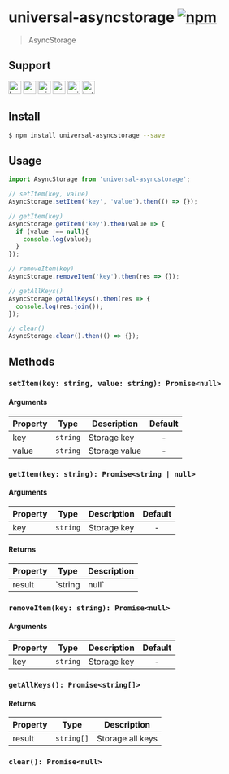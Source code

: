 # universal-asyncstorage [![npm](https://img.shields.io/npm/v/universal-asyncstorage.svg)](https://www.npmjs.com/package/universal-asyncstorage)

> AsyncStorage

## Support

<img alt="browser" src="https://gw.alicdn.com/tfs/TB1uYFobGSs3KVjSZPiXXcsiVXa-200-200.svg" width="25px" height="25px" /> <img alt="weex" src="https://gw.alicdn.com/tfs/TB1jM0ebMaH3KVjSZFjXXcFWpXa-200-200.svg" width="25px" height="25px" /> <img alt="miniApp" src="https://gw.alicdn.com/tfs/TB1bBpmbRCw3KVjSZFuXXcAOpXa-200-200.svg" width="25px" height="25px" /> <img alt="wechatMiniprogram" src="https://img.alicdn.com/tfs/TB1slcYdxv1gK0jSZFFXXb0sXXa-200-200.svg" width="25px" height="25px"> <img alt="quickApp" src="https://gw.alicdn.com/tfs/TB1MP7EwQT2gK0jSZPcXXcKkpXa-200-200.svg" width="25px" height="25px"> <img alt="bytedanceMicroApp" src="https://gw.alicdn.com/tfs/TB1jFtVzO_1gK0jSZFqXXcpaXXa-200-200.svg" width="25px" height="25px">

## Install

```bash
$ npm install universal-asyncstorage --save
```

## Usage

```js
import AsyncStorage from 'universal-asyncstorage';

// setItem(key, value)
AsyncStorage.setItem('key', 'value').then(() => {});

// getItem(key)
AsyncStorage.getItem('key').then(value => {
  if (value !== null){
    console.log(value);
  }
});

// removeItem(key)
AsyncStorage.removeItem('key').then(res => {});

// getAllKeys()
AsyncStorage.getAllKeys().then(res => {
  console.log(res.join());
});

// clear()
AsyncStorage.clear().then(() => {});
```

## Methods

### `setItem(key: string, value: string): Promise<null>`

#### Arguments
| Property | Type     | Description   | Default |
| -------- | -------- | ------------- | :-----: |
| key      | `string` | Storage key   |    -    |
| value    | `string` | Storage value |    -    |

### `getItem(key: string): Promise<string | null>`

#### Arguments
| Property | Type     | Description | Default |
| -------- | -------- | ----------- | :-----: |
| key      | `string` | Storage key |    -    |

#### Returns
| Property | Type            | Description   |
| -------- | --------------- | ------------- |
| result   | `string | null` | Storage value |

### `removeItem(key: string): Promise<null>`

#### Arguments
| Property | Type     | Description | Default |
| -------- | -------- | ----------- | :-----: |
| key      | `string` | Storage key |    -    |

### `getAllKeys(): Promise<string[]>`

#### Returns
| Property | Type       | Description      |
| -------- | ---------- | ---------------- |
| result   | `string[]` | Storage all keys |

### `clear(): Promise<null>`
